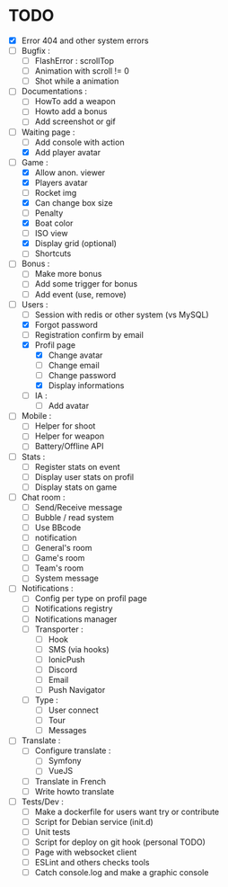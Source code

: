 TODO
====

- [X] Error 404 and other system errors
- [ ] Bugfix :
	- [ ] FlashError : scrollTop
	- [ ] Animation with scroll != 0
	- [ ] Shot while a animation
- [ ] Documentations :
	- [ ] HowTo add a weapon
	- [ ] Howto add a bonus
	- [ ] Add screenshot or gif
- [ ] Waiting page :
    - [ ] Add console with action
    - [X] Add player avatar
- [ ] Game :
    - [X] Allow anon. viewer
    - [X] Players avatar
    - [ ] Rocket img
    - [X] Can change box size
    - [ ] Penalty
    - [X] Boat color
    - [ ] ISO view
    - [X] Display grid (optional)
    - [ ] Shortcuts
- [ ] Bonus :
    - [ ] Make more bonus
	- [ ] Add some trigger for bonus
	- [ ] Add event (use, remove)
- [ ] Users :
	- [ ] Session with redis or other system (vs MySQL)
    - [X] Forgot password
    - [ ] Registration confirm by email
    - [X] Profil page
        - [X] Change avatar
        - [ ] Change email
        - [ ] Change password
        - [X] Display informations
	- [ ] IA :
		- [ ] Add avatar
- [ ] Mobile :
    - [ ] Helper for shoot
    - [ ] Helper for weapon
    - [ ] Battery/Offline API
- [ ] Stats :
    - [ ] Register stats on event
    - [ ] Display user stats on profil
    - [ ] Display stats on game
- [ ] Chat room :
	- [ ] Send/Receive message
	- [ ] Bubble / read system
    - [ ] Use BBcode
    - [ ] notification
    - [ ] General's room
    - [ ] Game's room
    - [ ] Team's room
    - [ ] System message
- [ ] Notifications :
    - [ ] Config per type on profil page
	- [ ] Notifications registry
	- [ ] Notifications manager
    - [ ] Transporter :
        - [ ] Hook
        - [ ] SMS (via hooks)
        - [ ] IonicPush
        - [ ] Discord
        - [ ] Email
        - [ ] Push Navigator
    - [ ] Type :
        - [ ] User connect
        - [ ] Tour
        - [ ] Messages
- [ ] Translate :
	- [ ] Configure translate :
		- [ ] Symfony
		- [ ] VueJS
	- [ ] Translate in French
	- [ ] Write howto translate
- [ ] Tests/Dev :
	- [ ] Make a dockerfile for users want try or contribute
	- [ ] Script for Debian service (init.d)
	- [ ] Unit tests
	- [ ] Script for deploy on git hook (personal TODO)
	- [ ] Page with websocket client
	- [ ] ESLint and others checks tools
	- [ ] Catch console.log and make a graphic console
